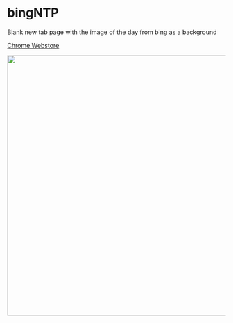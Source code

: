 # bingNTP
Blank new tab page with the image of the day from bing as a background

[Chrome Webstore](https://chrome.google.com/webstore/detail/bingntp/fjneagednbhjpcfkcljlnmeliaihbpji)

<img src="https://user-images.githubusercontent.com/11173476/139192654-e3b8b91c-90b5-4105-bd3b-c533b8b07cff.png" width="600"/>
